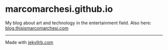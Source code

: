 # marcomarchesi.github.io
My blog about art and technology in the entertainment field.
Also here:
[blog.thisismarcomarchesi.com](http://blog.thisismarcomarchesi.com)

------------------
Made with [jekyllrb.com](http://jekyllrb.com/)